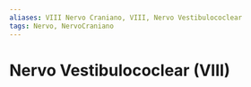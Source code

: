 ```yaml
---
aliases: VIII Nervo Craniano, VIII, Nervo Vestibulococlear
tags: Nervo, NervoCraniano
---
```

# Nervo Vestibulococlear (VIII)